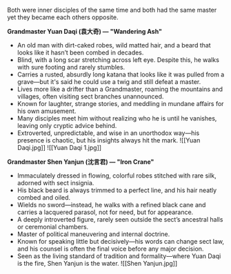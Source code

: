
Both were inner disciples of the same time and both had the same master yet they became each others opposite.


**Grandmaster Yuan Daqi (袁大奇) — "Wandering Ash"**
- An old man with dirt-caked robes, wild matted hair, and a beard that looks like it hasn’t been combed in decades.
- Blind, with a long scar stretching across left eye. Despite this, he walks with sure footing and rarely stumbles.
- Carries a rusted, absurdly long katana that looks like it was pulled from a grave—but it's said he could use a twig and still defeat a master.
- Lives more like a drifter than a Grandmaster, roaming the mountains and villages, often visiting sect branches unannounced.
- Known for laughter, strange stories, and meddling in mundane affairs for his own amusement.
- Many disciples meet him without realizing who he is until he vanishes, leaving only cryptic advice behind.
- Extroverted, unpredictable, and wise in an unorthodox way—his presence is chaotic, but his insights always hit the mark.
![[Yuan Daqi.jpg]]
![[Yuan Daqi 1.jpg]]


**Grandmaster Shen Yanjun (沈言君) — "Iron Crane"**
- Immaculately dressed in flowing, colorful robes stitched with rare silk, adorned with sect insignia.
- His black beard is always trimmed to a perfect line, and his hair neatly combed and oiled.
- Wields no sword—instead, he walks with a refined black cane and carries a lacquered parasol, not for need, but for appearance.
- A deeply introverted figure, rarely seen outside the sect’s ancestral halls or ceremonial chambers.
- Master of political maneuvering and internal doctrine.
- Known for speaking little but decisively—his words can change sect law, and his counsel is often the final voice before any major decision.
- Seen as the living standard of tradition and formality—where Yuan Daqi is the fire, Shen Yanjun is the water.
![[Shen Yanjun.jpg]]
